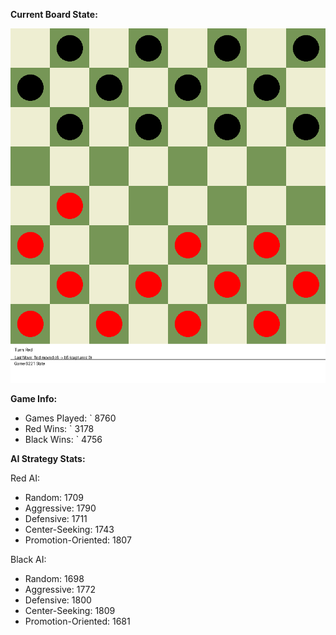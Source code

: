 
**Current Board State:**  
<!-- START_GIF -->
![Checkers Game](./checkers_game.gif)
<!-- END_GIF -->

**Game Info:**  
- Games Played: `<!-- GAMES_PLAYED --> 8760
- Red Wins: `<!-- RED_WINS --> 3178
- Black Wins: `<!-- BLACK_WINS --> 4756

<!-- AI_STATS -->
**AI Strategy Stats:**

Red AI:
- Random: 1709
- Aggressive: 1790
- Defensive: 1711
- Center-Seeking: 1743
- Promotion-Oriented: 1807

Black AI:
- Random: 1698
- Aggressive: 1772
- Defensive: 1800
- Center-Seeking: 1809
- Promotion-Oriented: 1681

